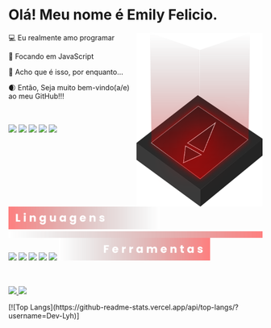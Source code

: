 <h1 align="left">Olá! Meu nome é Emily Felicio.</h1>
<img src="readme-icon.svg" min-width="250px" max-width="250px" width="250px" align="right" alt="logo lyh">
<div align="left">
  <p>💻 Eu realmente amo programar</p>

  <p>💾 Focando em JavaScript</p>

  <p>💭 Acho que é isso, por enquanto...</p>

  <p>🌒 Então, Seja muito bem-vindo(a/e) ao meu GitHub!!!</p>
  <br>
<br>
  <img src="languages.svg" min-width="300px" max-width="300px" width="300px" align="left" alt="Linguagens"/>
  <img width="40" src="https://cdn.jsdelivr.net/gh/devicons/devicon/icons/css3/css3-original.svg" />
  <img width="40" src="https://cdn.jsdelivr.net/gh/devicons/devicon/icons/html5/html5-original.svg" />
  <img width="40" src="https://cdn.jsdelivr.net/gh/devicons/devicon/icons/javascript/javascript-original.svg" />
  <img width="40" src="https://cdn.jsdelivr.net/gh/devicons/devicon/icons/react/react-original.svg" />
  <img width="40" src="https://cdn.jsdelivr.net/gh/devicons/devicon/icons/mysql/mysql-original.svg" />
</div>
<br>
<img src="line.svg" min-width="300px" max-width="300px" width="520px" align="center" alt="Linha"/>
<br>
<div align="left">
  <img width="40" src="https://cdn.jsdelivr.net/gh/devicons/devicon/icons/vscode/vscode-original.svg" />
  <img width="40" src="https://cdn.jsdelivr.net/gh/devicons/devicon/icons/trello/trello-plain.svg" />
  <img width="40" src="https://cdn.jsdelivr.net/gh/devicons/devicon/icons/git/git-original.svg" />
  <img width="40" src="https://cdn.jsdelivr.net/gh/devicons/devicon/icons/figma/figma-original.svg" />
  <img width="40" src="https://cdn.jsdelivr.net/gh/devicons/devicon/icons/github/github-original.svg" />
  <img src="tools.svg" min-width="300px" max-width="300px" width="300px" alt="Ferramentas"/>
</div>
<br>
<br>
<p align="left">
  <a href="https://www.instagram.com/devlyhzzz.cs/" alt="Instagram">
    <img src="https://img.shields.io/badge/-Instagram-ff2b2b?style=for-the-badge&logo=Instagram&logoColor=FFFFFF&link=https://www.instagram.com/devlyhzzz.cs/"/>
  </a>
  
  <a href="https://www.linkedin.com/in/emily-carvalho-felicio/" alt="Linkedin">
    <img src="https://img.shields.io/badge/-Linkedin-ff2b2b?style=for-the-badge&logo=Linkedin&logoColor=FFFFFF&link=https://www.linkedin.com/in/emily-carvalho-felicio/"/>
  </a>
</p>
[![Top Langs](https://github-readme-stats.vercel.app/api/top-langs/?username=Dev-Lyh)]
